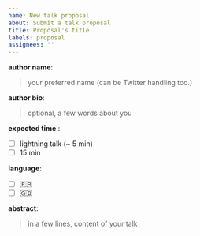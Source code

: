 ```yaml
---
name: New talk proposal
about: Submit a talk proposal
title: Proposal's title
labels: proposal
assignees: ''
---
```

__author name__:
> your preferred name (can be Twitter handling too.)

__author bio__:
> optional, a few words about you

__expected time__ :

- [ ] lightning talk (~ 5 min)
- [ ] 15 min

__language__:

- [ ] :fr:
- [ ] :uk:

__abstract__:
> in a few lines, content of your talk
